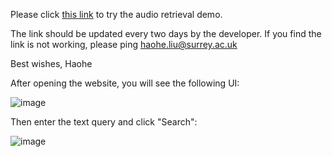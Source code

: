 Please click [this link](https://1c70c8926525cfabfc.gradio.live/) to try the audio retrieval demo.



The link should be updated every two days by the developer. If you find the link is not working, please ping haohe.liu@surrey.ac.uk

Best wishes,
Haohe

After opening the website, you will see the following UI:

![image](https://github.com/haoheliu/redirect_link/assets/42107684/b1b084ce-1b52-4927-9b0b-7825d6de5f3c)

Then enter the text query and click "Search":

![image](https://github.com/haoheliu/redirect_link/assets/42107684/2ad35e85-4178-451f-b774-018cab7a8ec6)
